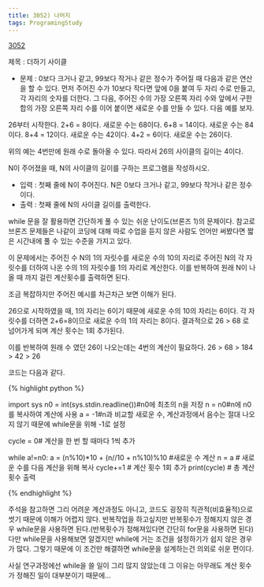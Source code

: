 ```yaml
---
title: 3052) 나머지
tags: ProgramingStudy
---
```


[3052](https://www.acmicpc.net/problem/3052)


제목 : 더하기 사이클

- 문제 : 0보다 크거나 같고, 99보다 작거나 같은 정수가 주어질 때 다음과 같은 연산을 할 수 있다. 먼저 주어진 수가 10보다 작다면 앞에 0을 붙여 두 자리 수로 만들고, 각 자리의 숫자를 더한다. 그 다음, 주어진 수의 가장 오른쪽 자리 수와 앞에서 구한 합의 가장 오른쪽 자리 수를 이어 붙이면 새로운 수를 만들 수 있다. 다음 예를 보자.

26부터 시작한다. 2+6 = 8이다. 새로운 수는 68이다. 6+8 = 14이다. 새로운 수는 84이다. 8+4 = 12이다. 새로운 수는 42이다. 4+2 = 6이다. 새로운 수는 26이다.

위의 예는 4번만에 원래 수로 돌아올 수 있다. 따라서 26의 사이클의 길이는 4이다.

N이 주어졌을 때, N의 사이클의 길이를 구하는 프로그램을 작성하시오.
- 입력 : 첫째 줄에 N이 주어진다. N은 0보다 크거나 같고, 99보다 작거나 같은 정수이다.
- 출력 : 첫째 줄에 N의 사이클 길이를 출력한다.

while 문을 잘 활용하면 간단하게 풀 수 있는 쉬운 난이도(브론즈 1)의 문제이다. 참고로 브론즈 문제들은 나같이 코딩에 대해 따로 수업을 듣지 않은 사람도 언어만 써봤다면 짧은 시간내에 풀 수 있는 수준을 가지고 있다.

이 문제에서는 주어진 수 N의 1의 자릿수를 새로운 수의 10의 자리로
주어진 N의 각 자릿수를 더하여 나온 수의 1의 자릿수를 1의 자리로
계산한다.
이를 반복하여 원래 N이 나올 때 까지 걸린 계산횟수를 출력하면 된다.

조금 복잡하지만 주어진 예시를 차근차근 보면 이해가 된다.

26으로 시작하였을 때, 1의 자리는 6이기 때문에 새로운 수의 10의 자리는 6이다.
각 자릿수를 더하면 2+6=8이므로 새로운 수의 1의 자리는 8이다.
결과적으로 26 > 68 로 넘어가게 되며 계산 횟수는 1회 추가된다.

이를 반복하여 원래 수 였던 26이 나오는데는 4번의 계산이 필요하다.
26 > 68 > 184 > 42 > 26

코드는 다음과 같다.

{% highlight python %}

import sys
n0 = int(sys.stdin.readline())#n0에 최초의 n을 저장
n = n0#n에 n0를 복사하여 계산에 사용
a = -1#n과 비교할 새로운 수, 계산과정에서 음수는 절대 나오지 않기 때문에 while문을 위해 -1로 설정

cycle = 0# 계산을 한 번 할 때마다 1씩 추가

while a!=n0:
    a = (n%10)*10 + (n//10 + n%10)%10 #새로운 수 계산
    n = a # 새로운 수를 다음 계산을 위해 복사
    cycle+=1 # 계산 횟수 1회 추가
print(cycle) # 총 계산 횟수 출력


{% endhighlight %}

주석을 참고하면 그리 어려운 계산과정도 아니고, 코드도 굉장히 직관적(비효율적)으로 썻기 때문에 이해가 어렵지 않다.
반복작업을 하고싶지만 반복횟수가 정해지지 않은 경우 while문을 사용하면 된다.(반복횟수가 정해져있다면 간단히 for문을 사용하면 된다)
다만 while문을 사용해보면 알겠지만 while에 거는 조건을 설정하기가 쉽지 않은 경우가 많다. 그렇기 때문에 이 조건만 해결하면 while문을 설계하는건 의외로 쉬운 편이다.

사실 연구과정에선 while을 쓸 일이 그리 많지 않았는데 그 이유는 아무래도 계산 횟수가 정해진 일이 대부분이기 때문에...








